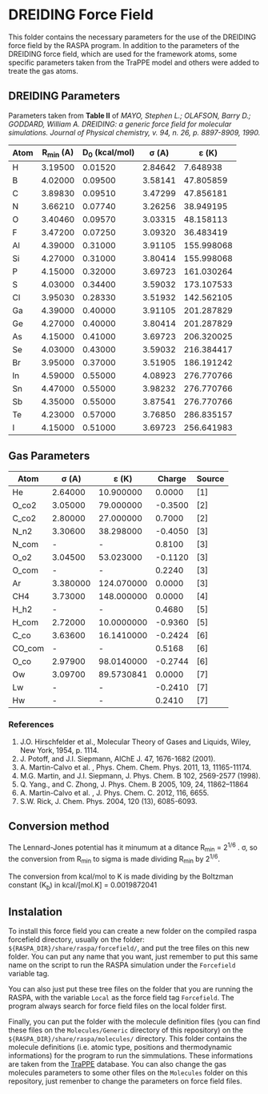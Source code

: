 # DREIDING Force Field

This folder contains the necessary parameters for the use of the DREIDING force field by the RASPA program. In addition to the parameters of the DREIDING force field, which are used for the framework atoms, some specific parameters taken from the TraPPE model and others were added to treate the gas atoms.

## DREIDING Parameters

Parameters taken from **Table II** of *MAYO, Stephen L.; OLAFSON, Barry D.; GODDARD, William A. DREIDING: a generic force field for molecular simulations. Journal of Physical chemistry, v. 94, n. 26, p. 8897-8909, 1990.*

| Atom | R<sub>min</sub> (A)  | D<sub>0</sub> (kcal/mol) | σ (A)   | ε (K)      |
|------|---------|---------------|---------|------------|
| H    | 3.19500 | 0.01520       | 2.84642 | 7.648938   |
| B    | 4.02000 | 0.09500       | 3.58141 | 47.805859  |
| C    | 3.89830 | 0.09510       | 3.47299 | 47.856181  |
| N    | 3.66210 | 0.07740       | 3.26256 | 38.949195  |
| O    | 3.40460 | 0.09570       | 3.03315 | 48.158113  |
| F    | 3.47200 | 0.07250       | 3.09320 | 36.483419  |
| Al   | 4.39000 | 0.31000       | 3.91105 | 155.998068 |
| Si   | 4.27000 | 0.31000       | 3.80414 | 155.998068 |
| P    | 4.15000 | 0.32000       | 3.69723 | 161.030264 |
| S    | 4.03000 | 0.34400       | 3.59032 | 173.107533 |
| Cl   | 3.95030 | 0.28330       | 3.51932 | 142.562105 |
| Ga   | 4.39000 | 0.40000       | 3.91105 | 201.287829 |
| Ge   | 4.27000 | 0.40000       | 3.80414 | 201.287829 |
| As   | 4.15000 | 0.41000       | 3.69723 | 206.320025 |
| Se   | 4.03000 | 0.43000       | 3.59032 | 216.384417 |
| Br   | 3.95000 | 0.37000       | 3.51905 | 186.191242 |
| In   | 4.59000 | 0.55000       | 4.08923 | 276.770766 |
| Sn   | 4.47000 | 0.55000       | 3.98232 | 276.770766 |
| Sb   | 4.35000 | 0.55000       | 3.87541 | 276.770766 |
| Te   | 4.23000 | 0.57000       | 3.76850 | 286.835157 |
| I    | 4.15000 | 0.51000       | 3.69723 | 256.641983 |

## Gas Parameters

| Atom   | σ (A)   | ε (K)      |    Charge   |   Source   |
|--------|---------|------------|-------------|------------| 
| He     | 2.64000 | 10.900000  |   0.0000    |    [1]     |
| O_co2  | 3.05000 | 79.000000  |  -0.3500    |    [2]     |
| C_co2  | 2.80000 | 27.000000  |   0.7000    |    [2]     |
| N_n2   | 3.30600 | 38.298000  |  -0.4050    |    [3]     |
| N_com  |    -    |     -      |   0.8100    |    [3]     |
| O_o2   | 3.04500 |  53.023000 |  -0.1120    |    [3]     |
| O_com  |    -    |     -      |   0.2240    |    [3]     |
| Ar     | 3.380000| 124.070000 |   0.0000    |    [3]     |
| CH4    | 3.73000 | 148.000000 |   0.0000    |    [4]     |
| H_h2   |    -    |     -      |   0.4680    |    [5]     |
| H_com  | 2.72000 | 10.0000000 |  -0.9360    |    [5]     |
| C_co   | 3.63600 | 16.1410000 |  -0.2424    |    [6]     |
| CO_com |    -    |     -      |   0.5168    |    [6]     |
| O_co   | 2.97900 | 98.0140000 |  -0.2744    |    [6]     |
| Ow     | 3.09700 | 89.5730841 |   0.0000    |    [7]     |
| Lw     |    -    |     -      |  -0.2410    |    [7]     |
| Hw     |    -    |     -      |   0.2410    |    [7]     |

### References
1. J.O. Hirschfelder et al., Molecular Theory of Gases and Liquids, Wiley, New York, 1954, p. 1114.
2. J. Potoff, and J.I. Siepmann, AIChE J. 47, 1676-1682 (2001).
3. A. Martin-Calvo et al. , Phys. Chem. Chem. Phys. 2011, 13, 11165-11174.
4. M.G. Martin, and J.I. Siepmann, J. Phys. Chem. B 102, 2569-2577 (1998).
5. Q. Yang., and C. Zhong, J. Phys. Chem. B 2005, 109, 24, 11862–11864
6. A. Martin-Calvo et al. , J. Phys. Chem. C. 2012, 116, 6655.
7. S.W. Rick, J. Chem. Phys. 2004, 120 (13), 6085-6093.


## Conversion method

The Lennard-Jones potential has it minumum at a ditance R<sub>min</sub> = 2<sup>1/6</sup> . σ, so the conversion from R<sub>min</sub> to sigma is made dividing R<sub>min</sub> by 2<sup>1/6</sup>.

The conversion from kcal/mol to K is made dividing by the Boltzman constant (K<sub>b</sub>) in kcal/[mol.K] = 0.0019872041

## Instalation 

To install this force field you can create a new folder on the compiled raspa forcefield directory, usually on the folder: `${RASPA_DIR}/share/raspa/forcefield/`, and put the tree files on this new folder. You can put any name that you want, just remember to put this same name on the script to run the RASPA simulation under the `Forcefield` variable tag. 

You can also just put these tree files on the folder that you are running the RASPA, with the variable `Local` as the force field tag `Forcefield`. The program always search for force field files on the local folder first. 

Finally, you can put the folder with the molecule definition files (you can find these files on the `Molecules/Generic` directory of this repository) on the `${RASPA_DIR}/share/raspa/molecules/` directory. This folder contains the molecule definitions (i.e. atomic type, positions and thermodynamic informations) for the program to run the simmulations. These informations are taken from the [TraPPE](http://trappe.oit.umn.edu/) database. You can also change the gas molecules parameters to some other files on the `Molecules` folder on this repository, just remenber to change the parameters on force field files. 
